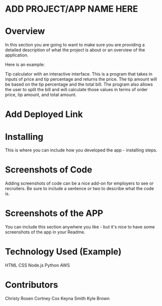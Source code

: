 # ADD PROJECT/APP NAME HERE
# Overview
In this section you are going to want to make sure you are providing a detailed description of what the project is about or an overview of the application. 

Here is an example:

Tip calculator with an interactive interface. This is a program that takes in inputs of price and tip percentage and returns the price. The tip amount will be based on the tip percentage and the total bill. The program also allows the user to split the bill and will calculate those values in terms of order price, tip amount, and total amount.
# Add Deployed Link
# Installing
This is where you can include how you developed the app - installing steps. 
# Screenshots of Code
Adding screenshots of code can be a nice add-on for employers to see or recruiters. Be sure to include a sentence or two to describe what the code is.
# Screenshots of the APP
You can include this section anywhere you like - but it's nice to have some screenshots of the app in your Readme.
# Technology Used (Example)
HTML
CSS
Node.js
Python
AWS
# Contributors
Christy Rosen
Cortney Cox
Keyna Smith
Kyle Brown
